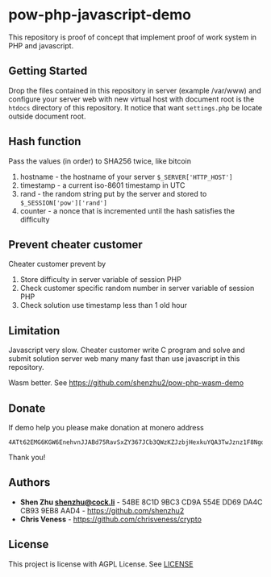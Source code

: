 # pow-php-javascript-demo

This repository is proof of concept that implement proof of work system in PHP and javascript.

## Getting Started

Drop the files contained in this repository in server (example /var/www) and configure your server web with new virtual host with document root is the `htdocs` directory of this repository. It notice that want `settings.php` be locate outside document root.

## Hash function

Pass the values (in order) to SHA256 twice, like bitcoin

1. hostname - the hostname of your server `$_SERVER['HTTP_HOST']`
2. timestamp - a current iso-8601 timestamp in UTC
3. rand - the random string put by the server and stored to `$_SESSION['pow']['rand']`
4. counter - a nonce that is incremented until the hash satisfies the difficulty

## Prevent cheater customer

Cheater customer prevent by

1. Store difficulty in server variable of session PHP
2. Check customer specific random number in server variable of session PHP
3. Check solution use timestamp less than 1 old hour

## Limitation

Javascript very slow. Cheater customer write C program and solve and submit solution server web many many fast than use javascript in this repository.

Wasm better. See https://github.com/shenzhu2/pow-php-wasm-demo

## Donate

If demo help you please make donation at monero address

```
4ATt62EMG6KGW6EnehvnJJABd75RavSxZY367JCb3QWzKZJzbjHexkuYQA3TwJznz1F8NgqzrgPKQ6vnxuYEpSYVMfuLEo9
```

Thank you!

## Authors

* **Shen Zhu <shenzhu@cock.li>** - 54BE 8C1D 9BC3 CD9A 554E  DD69 DA4C CB93 9EB8 AAD4 - https://github.com/shenzhu2
* **Chris Veness** - https://github.com/chrisveness/crypto

## License

This project is license with AGPL License. See [LICENSE](LICENSE)

